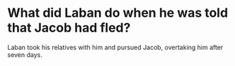 # What did Laban do when he was told that Jacob had fled?

Laban took his relatives with him and pursued Jacob, overtaking him after seven days.
